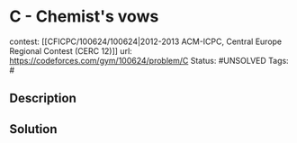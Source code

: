 # C - Chemist's vows

contest: [[CFICPC/100624/100624|2012-2013 ACM-ICPC, Central Europe Regional Contest (CERC 12)]]
url: https://codeforces.com/gym/100624/problem/C
Status: #UNSOLVED
Tags: #

## Description

## Solution

